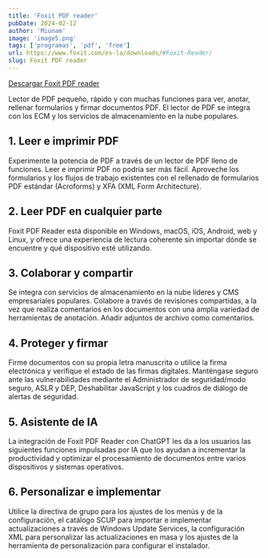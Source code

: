 ```yaml
---
title: 'Foxit PDF reader'
pubDate: 2024-02-12
author: 'Miunam'
image: 'image5.png'
tags: ['programas', 'pdf', 'free']
url: https://www.foxit.com/es-la/downloads/#Foxit-Reader/
slug: Foxit PDF reader
---
```


[Descargar Foxit PDF reader](https://www.foxit.com/es-la/downloads/#Foxit-Reader/)

Lector de PDF pequeño, rápido y con muchas funciones para ver, anotar, rellenar formularios y firmar documentos PDF. El lector de PDF se integra con los ECM y los servicios de almacenamiento en la nube populares.

## **1. Leer e imprimir PDF**

Experimente la potencia de PDF a través de un lector de PDF lleno de funciones. Leer e imprimir PDF no podría ser más fácil. Aproveche los formularios y los flujos de trabajo existentes con el rellenado de formularios PDF estándar (Acroforms) y XFA (XML Form Architecture).

## **2. Leer PDF en cualquier parte**

Foxit PDF Reader está disponible en Windows, macOS, iOS, Android, web y Linux, y ofrece una experiencia de lectura coherente sin importar dónde se encuentre y qué dispositivo esté utilizando.

## **3. Colaborar y compartir**

Se integra con servicios de almacenamiento en la nube líderes y CMS empresariales populares. Colabore a través de revisiones compartidas, a la vez que realiza comentarios en los documentos con una amplia variedad de herramientas de anotación. Añadir adjuntos de archivo como comentarios.

## **4. Proteger y firmar**

Firme documentos con su propia letra manuscrita o utilice la firma electrónica y verifique el estado de las firmas digitales. Manténgase seguro ante las vulnerabilidades mediante el Administrador de seguridad/modo seguro, ASLR y DEP, Deshabilitar JavaScript y los cuadros de diálogo de alertas de seguridad.

## **5. Asistente de IA**

La integración de Foxit PDF Reader con ChatGPT les da a los usuarios las siguientes funciones impulsadas por IA que los ayudan a incrementar la productividad y optimizar el procesamiento de documentos entre varios dispositivos y sistemas operativos.

## **6. Personalizar e implementar**

Utilice la directiva de grupo para los ajustes de los menús y de la configuración, el catálogo SCUP para importar e implementar actualizaciones a través de Windows Update Services, la configuración XML para personalizar las actualizaciones en masa y los ajustes de la herramienta de personalización para configurar el instalador.